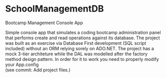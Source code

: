 # SchoolManagementDB
Bootcamp Management Console App

Simple console app that simulates a coding bootcamp administration panel that performs create and read operations against its database.
The project was built as an exercise via Database First development (SQL script included) without an ORM relying sorely on ADO.NET.
The project has a mock 3-tier architeture while the DAL was modelled after the factory method design pattern.
In order for it to work you need to properly modify your App.config <br>
(see commit: Add project files.)

